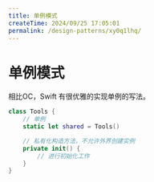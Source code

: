 ```yaml
---
title: 单例模式
createTime: 2024/09/25 17:05:01
permalink: /design-patterns/xy0q1lhq/
---
```

# 单例模式

相比OC，Swift 有很优雅的实现单例的写法。


```swift
class Tools {
    // 单例
    static let shared = Tools()

    // 私有化构造方法，不允许外界创建实例
    private init() {
        // 进行初始化工作
    }
}
```
